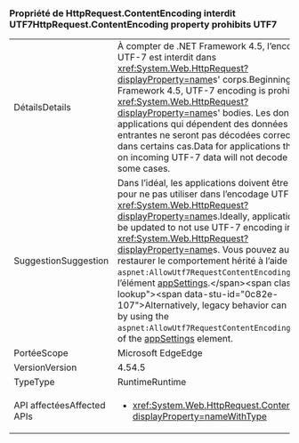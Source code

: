 ### <a name="httprequestcontentencoding-property-prohibits-utf7"></a><span data-ttu-id="0c82e-101">Propriété de HttpRequest.ContentEncoding interdit UTF7</span><span class="sxs-lookup"><span data-stu-id="0c82e-101">HttpRequest.ContentEncoding property prohibits UTF7</span></span>

|   |   |
|---|---|
|<span data-ttu-id="0c82e-102">Détails</span><span class="sxs-lookup"><span data-stu-id="0c82e-102">Details</span></span>|<span data-ttu-id="0c82e-103">À compter de .NET Framework 4.5, l’encodage UTF-7 est interdit dans <xref:System.Web.HttpRequest?displayProperty=name>s' corps.</span><span class="sxs-lookup"><span data-stu-id="0c82e-103">Beginning in .NET Framework 4.5, UTF-7 encoding is prohibited in <xref:System.Web.HttpRequest?displayProperty=name>s' bodies.</span></span> <span data-ttu-id="0c82e-104">Les données des applications qui dépendent des données UTF-7 entrantes ne seront pas décodées correctement dans certains cas.</span><span class="sxs-lookup"><span data-stu-id="0c82e-104">Data for applications that depend on incoming UTF-7 data will not decode properly in some cases.</span></span>|
|<span data-ttu-id="0c82e-105">Suggestion</span><span class="sxs-lookup"><span data-stu-id="0c82e-105">Suggestion</span></span>|<span data-ttu-id="0c82e-106">Dans l’idéal, les applications doivent être mis à jour pour ne pas utiliser dans l’encodage UTF-7 <xref:System.Web.HttpRequest?displayProperty=name>s.</span><span class="sxs-lookup"><span data-stu-id="0c82e-106">Ideally, applications should be updated to not use UTF-7 encoding in <xref:System.Web.HttpRequest?displayProperty=name>s.</span></span> <span data-ttu-id="0c82e-107">Vous pouvez aussi restaurer le comportement hérité à l’aide de l’attribut <code>aspnet:AllowUtf7RequestContentEncoding</code> de l’élément [appSettings](https://msdn.microsoft.com/library/hh975440(v=vs.110).aspx).</span><span class="sxs-lookup"><span data-stu-id="0c82e-107">Alternatively, legacy behavior can be restored by using the <code>aspnet:AllowUtf7RequestContentEncoding</code> attribute of the [appSettings](https://msdn.microsoft.com/library/hh975440(v=vs.110).aspx) element.</span></span>|
|<span data-ttu-id="0c82e-108">Portée</span><span class="sxs-lookup"><span data-stu-id="0c82e-108">Scope</span></span>|<span data-ttu-id="0c82e-109">Microsoft Edge</span><span class="sxs-lookup"><span data-stu-id="0c82e-109">Edge</span></span>|
|<span data-ttu-id="0c82e-110">Version</span><span class="sxs-lookup"><span data-stu-id="0c82e-110">Version</span></span>|<span data-ttu-id="0c82e-111">4.5</span><span class="sxs-lookup"><span data-stu-id="0c82e-111">4.5</span></span>|
|<span data-ttu-id="0c82e-112">Type</span><span class="sxs-lookup"><span data-stu-id="0c82e-112">Type</span></span>|<span data-ttu-id="0c82e-113">Runtime</span><span class="sxs-lookup"><span data-stu-id="0c82e-113">Runtime</span></span>|
|<span data-ttu-id="0c82e-114">API affectées</span><span class="sxs-lookup"><span data-stu-id="0c82e-114">Affected APIs</span></span>|<ul><li><xref:System.Web.HttpRequest.ContentEncoding?displayProperty=nameWithType></li></ul>|

